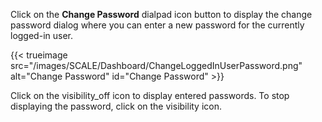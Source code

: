 &NewLine;

Click on the **Change Password** <span class="material-icons">dialpad</span> icon button to display the change password dialog where you can enter a new password for the currently logged-in user.

{{< trueimage src="/images/SCALE/Dashboard/ChangeLoggedInUserPassword.png" alt="Change Password" id="Change Password" >}}

Click on the <span class="material-icons">visibility_off</span> icon to display entered passwords.
To stop displaying the password, click on the <span class="material-icons">visibility</span> icon.
